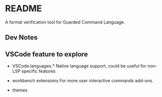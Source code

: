 # README
A formal verification tool for Guarded Command Language.


## Dev Notes


## VSCode feature to explore
* VSCode.languages.*
Native language support, could be useful for non-LSP specific features

* workbench extensions
For more user interactive commands add-ons.

* themes
